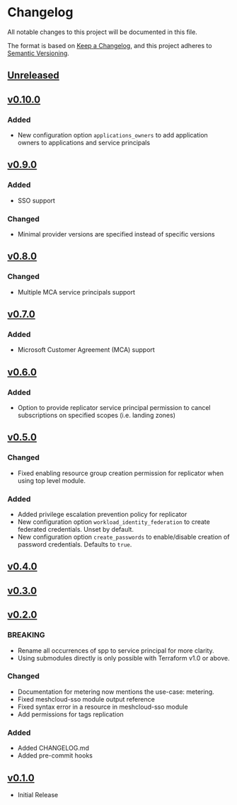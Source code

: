 # Changelog

All notable changes to this project will be documented in this file.

The format is based on [Keep a Changelog](https://keepachangelog.com/en/1.0.0/),
and this project adheres to [Semantic Versioning](https://semver.org/spec/v2.0.0.html).

## [Unreleased]

## [v0.10.0]

### Added

- New configuration option `applications_owners` to add application owners to applications and service principals

## [v0.9.0]

### Added

- SSO support

### Changed

- Minimal provider versions are specified instead of specific versions

## [v0.8.0]

### Changed

- Multiple MCA service principals support

## [v0.7.0]

### Added

- Microsoft Customer Agreement (MCA) support

## [v0.6.0]

### Added

- Option to provide replicator service principal permission to cancel subscriptions on specified scopes (i.e. landing zones)

## [v0.5.0]

### Changed

- Fixed enabling resource group creation permission for replicator when using top level module.

### Added

- Added privilege escalation prevention policy for replicator
- New configuration option `workload_identity_federation` to create federated credentials. Unset by default.
- New configuration option `create_passwords` to enable/disable creation of password credentials. Defaults to `true`.

## [v0.4.0]

## [v0.3.0]

## [v0.2.0]

### BREAKING

- Rename all occurrences of spp to service principal for more clarity.
- Using submodules directly is only possible with Terraform v1.0 or above.

### Changed

- Documentation for metering now mentions the use-case: metering.
- Fixed meshcloud-sso module output reference
- Fixed syntax error in a resource in meshcloud-sso module
- Add permissions for tags replication

### Added

- Added CHANGELOG.md
- Added pre-commit hooks

## [v0.1.0]

- Initial Release

[unreleased]: https://github.com/meshcloud/terraform-azure-meshplatform/compare/v0.10.0...HEAD
[v0.1.0]: https://github.com/meshcloud/terraform-azure-meshplatform/releases/tag/v0.1.0
[v0.2.0]: https://github.com/meshcloud/terraform-azure-meshplatform/releases/tag/v0.2.0
[v0.3.0]: https://github.com/meshcloud/terraform-azure-meshplatform/releases/tag/v0.3.0
[v0.4.0]: https://github.com/meshcloud/terraform-azure-meshplatform/releases/tag/v0.4.0
[v0.5.0]: https://github.com/meshcloud/terraform-azure-meshplatform/releases/tag/v0.5.0
[v0.6.0]: https://github.com/meshcloud/terraform-azure-meshplatform/releases/tag/v0.6.0
[v0.7.0]: https://github.com/meshcloud/terraform-azure-meshplatform/releases/tag/v0.7.0
[v0.8.0]: https://github.com/meshcloud/terraform-azure-meshplatform/releases/tag/v0.8.0
[v0.9.0]: https://github.com/meshcloud/terraform-azure-meshplatform/releases/tag/v0.9.0
[v0.10.0]: https://github.com/meshcloud/terraform-azure-meshplatform/releases/tag/v0.10.0
